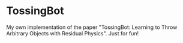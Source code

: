 # TossingBot
My own implementation of the paper "TossingBot: Learning to Throw Arbitrary Objects with Residual Physics".
Just for fun!

